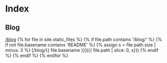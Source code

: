# Index

## Blog
[/blog](/blog)
{% for file in site.static_files %}
  {% if file.path contains '/blog/' %}
    {% if not file.basename contains 'README' %}
      {% assign s = file.path.size | minus: 3 %}
[/blog/{{ file.basename }}]({{ file.path | slice: 0, s}})
    {% endif %}
  {% endif %}
{% endfor %}
